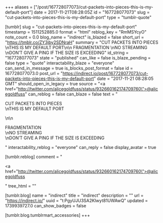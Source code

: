 +++
aliases = ["/post/167728077073/cut-packets-into-pieces-this-is-my-default-port"]
date = 2017-11-21T08:28:05Z
id = "167728077073"
slug = "cut-packets-into-pieces-this-is-my-default-port"
type = "tumblr-quote"

[tumblr]
slug = "cut-packets-into-pieces-this-is-my-default-port"
timestamp = 1511252885.0
format = "html"
reblog_key = "RmMSYcyO"
note_count = 0.0
blog_name = "indirect"
is_blazed = false
short_url = "https://tmblr.co/ZY3jby2SDNraH"
summary = "CUT PACKETS INTO PIECES \nTHIS IS MY DEFAULT PORT\n\n FRAGMENTATION \nNO STREAMING \nDON’T GIVE A PING IF THE SIZE IS EXCEEDING"
id_string = "167728077073"
state = "published"
can_like = false
is_blaze_pending = false
type = "quote"
interactability_blaze = "everyone"
can_send_in_message = true
is_blocks_post_format = false
id = 167728077073.0
post_url = "https://indirect.io/post/167728077073/cut-packets-into-pieces-this-is-my-default-port"
date = "2017-11-21 08:28:05 GMT"
should_open_in_legacy = true
source = "<a href=\"http://twitter.com/alicegoldfuss/status/932660162174709760\">@alicegoldfuss</a>"
can_reblog = false
can_blaze = false
text = "<p>CUT PACKETS INTO PIECES<br/>\nTHIS IS MY DEFAULT PORT</p>\n\n<p>FRAGMENTATION<br/>\nNO STREAMING<br/>\nDON’T GIVE A PING IF THE SIZE IS EXCEEDING</p>"
interactability_reblog = "everyone"
can_reply = false
display_avatar = true

[tumblr.reblog]
comment = "<p><a href=\"http://twitter.com/alicegoldfuss/status/932660162174709760\">@alicegoldfuss</a></p>"
tree_html = ""

[tumblr.blog]
name = "indirect"
title = "indirect"
description = ""
url = "https://indirect.io/"
uuid = "t:PgyUJU3SA2Klwyt81UWAwQ"
updated = 1739939727.0
can_show_badges = false

[tumblr.blog.tumblrmart_accessories]
+++
